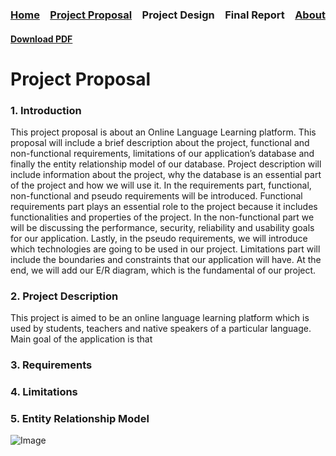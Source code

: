 ### [Home](https://bilgehansandikci.github.io/CS353_Group31/)&emsp;[Project Proposal](https://bilgehansandikci.github.io/CS353_Group31/project_proposal)&emsp;Project Design&emsp;Final Report&emsp;[About](https://bilgehansandikci.github.io/CS353_Group31/about)

#### **[Download PDF](https://bilgehansandikci.github.io/CS353_Group31/)**

# Project Proposal

### **1. Introduction**
This project proposal is about an Online Language Learning platform. This proposal will include a brief description about the project, functional and non-functional requirements, limitations of our application’s database and finally the entity relationship model of our database. 
	Project description will include information about the project, why the database is an essential part of the project and how we will use it.
	In the requirements part, functional, non-functional and pseudo requirements will be introduced. Functional requirements part plays an essential role to the project because it includes functionalities and properties of the project. In the non-functional part we will be discussing the performance, security, reliability and usability goals for our application. Lastly, in the pseudo requirements, we will introduce which technologies are going to be used in our project.
	Limitations part will include the boundaries and constraints that our application will have. At the end, we will add our E/R diagram, which is the fundamental of our project.
	
### **2. Project Description**
This project is aimed to be an online language learning platform which is used by students, teachers and native speakers of a particular language. Main goal of the application is that 


### **3. Requirements** 

### **4. Limitations**

### **5. Entity Relationship Model**

![Image](https://bilgehansandikci.github.io/CS353_Group31/proposal_diagram1.png)


